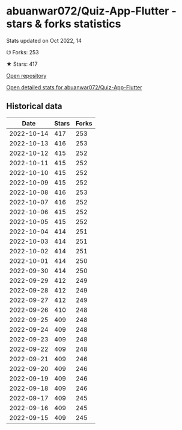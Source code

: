 # abuanwar072/Quiz-App-Flutter - stars & forks statistics

Stats updated on Oct 2022, 14

☋ Forks: 253

★ Stars: 417

[Open repository](https://github.com/abuanwar072/Quiz-App-Flutter)

[Open detailed stats for abuanwar072/Quiz-App-Flutter](https://reviewgithub.com/rep/abuanwar072/Quiz-App-Flutter)

## Historical data
| Date | Stars | Forks |
|------|-------|-------|
| 2022-10-14 | 417 | 253 | 
| 2022-10-13 | 416 | 253 | 
| 2022-10-12 | 415 | 252 | 
| 2022-10-11 | 415 | 252 | 
| 2022-10-10 | 415 | 252 | 
| 2022-10-09 | 415 | 252 | 
| 2022-10-08 | 416 | 253 | 
| 2022-10-07 | 416 | 252 | 
| 2022-10-06 | 415 | 252 | 
| 2022-10-05 | 415 | 252 | 
| 2022-10-04 | 414 | 251 | 
| 2022-10-03 | 414 | 251 | 
| 2022-10-02 | 414 | 251 | 
| 2022-10-01 | 414 | 250 | 
| 2022-09-30 | 414 | 250 | 
| 2022-09-29 | 412 | 249 | 
| 2022-09-28 | 412 | 249 | 
| 2022-09-27 | 412 | 249 | 
| 2022-09-26 | 410 | 248 | 
| 2022-09-25 | 409 | 248 | 
| 2022-09-24 | 409 | 248 | 
| 2022-09-23 | 409 | 248 | 
| 2022-09-22 | 409 | 248 | 
| 2022-09-21 | 409 | 246 | 
| 2022-09-20 | 409 | 246 | 
| 2022-09-19 | 409 | 246 | 
| 2022-09-18 | 409 | 246 | 
| 2022-09-17 | 409 | 245 | 
| 2022-09-16 | 409 | 245 | 
| 2022-09-15 | 409 | 245 | 

